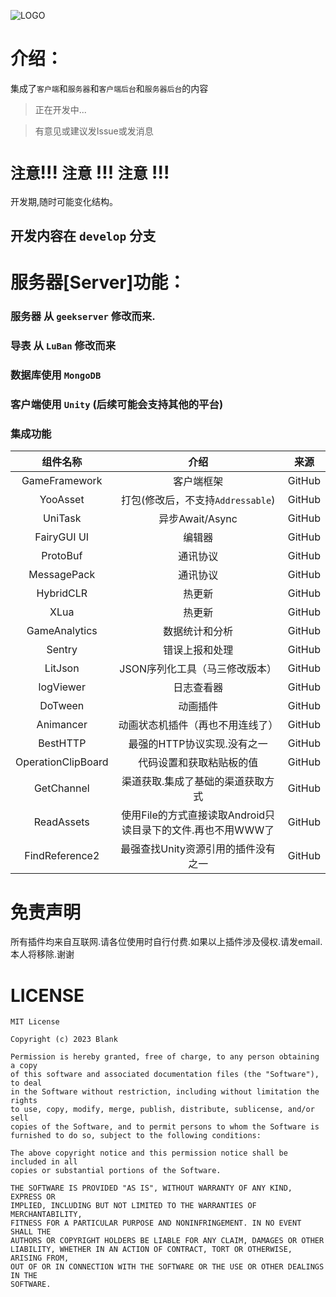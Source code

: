 



![LOGO](https://picss.sunbangyan.cn/2023/10/12/yrt8ap.png)
                                                                                      


# 介绍：
集成了`客户端`和`服务器`和`客户端后台`和`服务器后台`的内容

> 正在开发中...

> 有意见或建议发Issue或发消息

# `注意`!!! `注意` !!! `注意` !!!

开发期,随时可能变化结构。

## 开发内容在 `develop` 分支

# 服务器[Server]功能：

### 服务器  从 `geekserver` 修改而来.

### 导表  从 `LuBan` 修改而来

### 数据库使用 `MongoDB`

### 客户端使用 `Unity` (后续可能会支持其他的平台)

### 集成功能

| 组件名称 | 介绍 | 来源 |
| :----:  | :----: | :----: |
| GameFramework | 客户端框架 | GitHub |
| YooAsset | 打包(修改后，不支持`Addressable`) | GitHub |
| UniTask | 异步Await/Async | GitHub |
| FairyGUI UI | 编辑器 | GitHub |
| ProtoBuf | 通讯协议 | GitHub |
| MessagePack | 通讯协议 | GitHub |
| HybridCLR | 热更新 | GitHub |
| XLua | 热更新 | GitHub |
| GameAnalytics | 数据统计和分析 | GitHub |
| Sentry | 错误上报和处理 | GitHub |
| LitJson | JSON序列化工具（马三修改版本） | GitHub |
| logViewer | 日志查看器 | GitHub |
| DoTween | 动画插件 | GitHub |
| Animancer | 动画状态机插件（再也不用连线了） | GitHub |
| BestHTTP | 最强的HTTP协议实现.没有之一 | GitHub |
| OperationClipBoard | 代码设置和获取粘贴板的值 | GitHub |
| GetChannel | 渠道获取.集成了基础的渠道获取方式 | GitHub |
| ReadAssets | 使用File的方式直接读取Android只读目录下的文件.再也不用WWW了 | GitHub |
| FindReference2 | 最强查找Unity资源引用的插件没有之一 | GitHub |



# 免责声明

所有插件均来自互联网.请各位使用时自行付费.如果以上插件涉及侵权.请发email.本人将移除.谢谢

# LICENSE

```
MIT License

Copyright (c) 2023 Blank

Permission is hereby granted, free of charge, to any person obtaining a copy
of this software and associated documentation files (the "Software"), to deal
in the Software without restriction, including without limitation the rights
to use, copy, modify, merge, publish, distribute, sublicense, and/or sell
copies of the Software, and to permit persons to whom the Software is
furnished to do so, subject to the following conditions:

The above copyright notice and this permission notice shall be included in all
copies or substantial portions of the Software.

THE SOFTWARE IS PROVIDED "AS IS", WITHOUT WARRANTY OF ANY KIND, EXPRESS OR
IMPLIED, INCLUDING BUT NOT LIMITED TO THE WARRANTIES OF MERCHANTABILITY,
FITNESS FOR A PARTICULAR PURPOSE AND NONINFRINGEMENT. IN NO EVENT SHALL THE
AUTHORS OR COPYRIGHT HOLDERS BE LIABLE FOR ANY CLAIM, DAMAGES OR OTHER
LIABILITY, WHETHER IN AN ACTION OF CONTRACT, TORT OR OTHERWISE, ARISING FROM,
OUT OF OR IN CONNECTION WITH THE SOFTWARE OR THE USE OR OTHER DEALINGS IN THE
SOFTWARE.
```